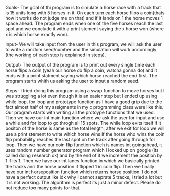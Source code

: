 Goals- The goal of thi program is to simulate a horse race with a track that is 15 units long with 5 horses in it. On each turn each horse flips a coin(thats how it works do not judge me on that) and if it lands on 1 the horse moves 1 space ahead. The program ends when one of the five horses reach the last spot and we conclude it with a print stement saying the x horse won (where x is which horse exactly won).

Input- We will take input from the user in this program, we will ask the user to write a random seed/number and the simulation will work accordingly (the working of each step is explained in steps).

Output- The output of the program is to print out every single time each horse flips a coin (yeah our horse do flip a coin, watcha gonna do) and it ends with a print statment saying which horse reached the end first. The program starts whith us asking the user to input a random seed.

Steps- I tried doing this program using a swap function to move horses but I was struggling a lot even though it is an easier step but I ended up using while loop, for loop and prototype function as I have a good grip due to the fact almost half of my assigments in my c programming class were like this. Our program starts with writing all the protoype functions that we used. Then we have our int main function where we ask the user for input and use a while and for loop to go throgh all 15 spots. The while loop exits itself if it positon of the horse is same as the total length, after we exit for loop we will use a print stement to write which horse wins if the horse who wins the coin flip probability reaches the last spot on the track after going through for loop. Then we have our coin flip function which is names int goingahead, it uses random number generator program which I looked up on google (its called doing research ok) and by the end of it we increment the position by 1 if its 1. Then we have our int lanes function in which we basically printed the tracks and the horse position if flipped 1 in coin flip. Then we finally have our int horseposition function which returns horse position. I do not have a perfect output like idk why I cannot seprate 5 tracks, I tried a lot but it is not working. The algorithm is perfect its just a minor defect. Please do not reduce too many points for that.  
